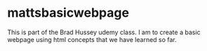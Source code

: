 # mattsbasicwebpage
This is part of the Brad Hussey udemy class. I am to create a basic webpage using html concepts that we have learned so far.
